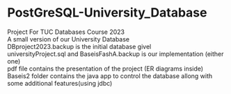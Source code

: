 # PostGreSQL-University_Database
Project For TUC Databases Course 2023  
A small version of our University Database    
DBproject2023.backup is the initial database givel    
universityProject.sql and BaseisFashA.backup is our implementation (either one)   
pdf file contains the presentation of the project (ER diagrams inside)    
Baseis2 folder contains the java app to control the database allong with some additional features(using jdbc)   
